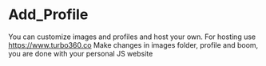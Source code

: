 # Add_Profile
You can customize images and profiles and host your own. 
For hosting use https://www.turbo360.co
Make changes in images folder, profile and boom, you are done with your personal JS website
